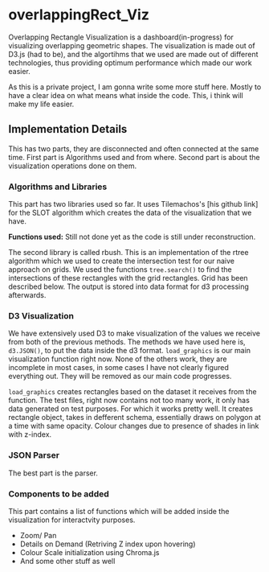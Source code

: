 # overlappingRect_Viz

Overlapping Rectangle Visualization is a dashboard(in-progress) for visualizing overlapping geometric shapes. The visualization is made out of D3.js (had to be), and the algortihms that we used are made out of different technologies, thus providing optimum performance which made our work easier. 


As this is a private project, I am gonna write some more stuff here. Mostly to have a clear idea on what means what inside the code. This, i think will make my life easier. 

## Implementation Details

This has two parts, they are disconnected and often connected at the same time. First part is Algorithms used and from where. Second part is about the visualization operations done on them.

### Algorithms and Libraries
This part has two libraries used so far. It uses Tilemachos's [his github link] for the SLOT algorithm which creates the data of the visualization that we have. 

**Functions used:** Still not done yet as the code is still under reconstruction.

The second library is called rbush. This is an implementation of the rtree algorithm which we used to create the intersection test for our naive approach on grids. We used the functions `tree.search()` to find the intersections of these rectangles with the grid rectangles. Grid has been described below. The output is stored into data format for d3 processing afterwards.

### D3 Visualization

We have extensively used D3 to make visualization of the values we receive from both of the previous methods. The methods we have used here is, `d3.JSON()`, to put the data inside the d3 format. `load_graphics` is our main visualization function right now. None of the others work, they are incomplete in most cases, in some cases I have not clearly figured everything out. They will be removed as our main code progresses. 

`load_graphics` creates rectangles based on the dataset it receives from the function. The test files, right now contains not too many work, it only has data generated on test purposes. For which it works pretty well. It creates rectangle object, takes in defferent schema, essentially draws on polygon at a time with same opacity. Colour changes due to presence of shades in link with z-index.

### JSON Parser

The best part is the parser.


### Components to be added

This part contains a list of functions which will be added inside the visualization for interactvity purposes. 

- Zoom/ Pan
- Details on Demand (Retriving Z index upon hovering)
- Colour Scale initialization using Chroma.js
- And some other stuff as well
